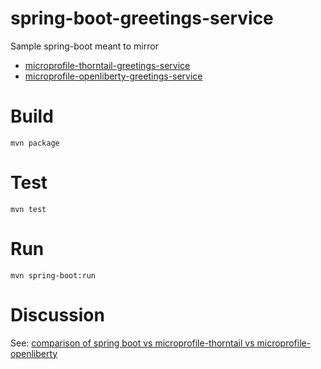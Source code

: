 # spring-boot-greetings-service

Sample spring-boot meant to mirror 
* [microprofile-thorntail-greetings-service](https://github.com/hchan/microprofile-thorntail-greetings-service)
* [microprofile-openliberty-greetings-service](https://github.com/hchan/microprofile-openliberty-greetings-service)

# Build
`mvn package`

# Test
`mvn test`

# Run
`mvn spring-boot:run`

# Discussion
See: [comparison of spring boot vs microprofile-thorntail vs microprofile-openliberty](discussion.md)
